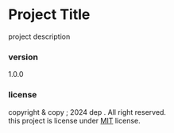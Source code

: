 # Project Title
project description

### version
1.0.0

### license
copyright & copy ; 2024 dep . All right reserved.<br>
this project is license under [MIT](LICENCE.txt) license.
